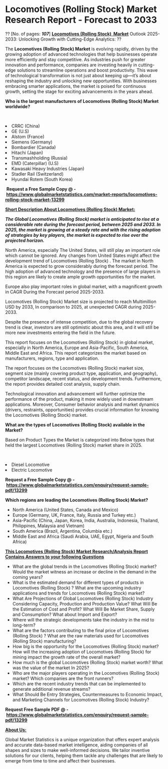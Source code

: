 <H1>Locomotives (Rolling Stock) Market Research Report - Forecast to 2033</H1><p>?? [No. of pages:&nbsp;<strong><em>107</em></strong>]&nbsp;<strong><a href="https://www.globalmarketstatistics.com/market-reports/locomotives-rolling-stock-market-13299">Locomotives (Rolling Stock) &nbsp;Market</a></strong>&nbsp;Outlook 2025-2033: Unlocking Growth with Cutting-Edge Analytics: ??</p><p>The <strong>Locomotives (Rolling Stock) Market</strong> is evolving rapidly, driven by the growing adoption of advanced technologies that help businesses operate more efficiently and stay competitive. As industries push for greater innovation and performance, companies are investing heavily in cutting-edge solutions to streamline operations and boost productivity. This wave of technological transformation is not just about keeping up&mdash;it&rsquo;s about reshaping the industry and unlocking new opportunities. With businesses embracing smarter applications, the market is poised for continuous growth, setting the stage for exciting advancements in the years ahead.</p><p><strong>Who is the largest manufacturers of Locomotives (Rolling Stock) Market worldwide?</strong></p><p>&nbsp;<li>CRRC (China)<li>GE (U.S)<li>Alstom (France)<li>Siemens (Germany)<li>Bombardier (Canada)<li>Hitachi (Japan)<li>Transmashholding (Russia)<li>EMD (Caterpillar) (U.S)<li>Kawasaki Heavy Industries (Japan)<li>Stadler Rail (Switzerland)<li>Hyundai Rotem (South Korea)</p><p>&nbsp;<strong>Request a Free Sample Copy @ -&nbsp;<a href="https://www.globalmarketstatistics.com/market-reports/locomotives-rolling-stock-market-13299">https://www.globalmarketstatistics.com/market-reports/locomotives-rolling-stock-market-13299</a></strong></p><p><strong><u>Short Description About Locomotives (Rolling Stock) Market:</u></strong></p><p><strong><em>The Global Locomotives (Rolling Stock) market is anticipated to rise at a considerable rate during the forecast period, between 2025 and 2033. In 2025, the market is growing at a steady rate and with the rising adoption of strategies by key players, the market is expected to rise over the projected horizon.</em></strong></p><p>North America, especially The United States, will still play an important role which cannot be ignored. Any changes from United States might affect the development trend of Locomotives (Rolling Stock) . The market in North America is expected to grow considerably during the forecast period. The high adoption of advanced technology and the presence of large players in this region are likely to create ample growth opportunities for the market.</p><p>Europe also play important roles in global market, with a magnificent growth in CAGR During the Forecast period 2025-2033.</p><p>Locomotives (Rolling Stock) Market size is projected to reach Multimillion USD by 2033, In comparison to 2025, at unexpected CAGR during 2025-2033.</p><p>Despite the presence of intense competition, due to the global recovery trend is clear, investors are still optimistic about this area, and it will still be more new investments entering the field in the future.</p><p>This report focuses on the Locomotives (Rolling Stock) in global market, especially in North America, Europe and Asia-Pacific, South America, Middle East and Africa. This report categorizes the market based on manufacturers, regions, type and application.</p><p>The report focuses on the Locomotives (Rolling Stock) market size, segment size (mainly covering product type, application, and geography), competitor landscape, recent status, and development trends. Furthermore, the report provides detailed cost analysis, supply chain.</p><p>Technological innovation and advancement will further optimize the performance of the product, making it more widely used in downstream applications. Moreover, Consumer behavior analysis and market dynamics (drivers, restraints, opportunities) provides crucial information for knowing the Locomotives (Rolling Stock) market.</p><p><strong>What are the types of Locomotives (Rolling Stock) available in the Market?</strong></p><p>Based on Product Types the Market is categorized into Below types that held the largest Locomotives (Rolling Stock) market share in 2025.</p><p>&nbsp;<li>Diesel Locomotive<li> Electric Locomotive&nbsp;</p><p><strong>Request a Free Sample Copy @ -&nbsp;<a href="https://www.globalmarketstatistics.com/enquiry/request-sample-pdf/13299">https://www.globalmarketstatistics.com/enquiry/request-sample-pdf/13299</a></strong></p><p><strong>Which regions are leading the Locomotives (Rolling Stock) Market?</strong></p><ul><li>North America (United States, Canada and Mexico)</li><li>Europe (Germany, UK, France, Italy, Russia and Turkey etc.)</li><li>Asia-Pacific (China, Japan, Korea, India, Australia, Indonesia, Thailand, Philippines, Malaysia and Vietnam)</li><li>South America (Brazil, Argentina, Columbia etc.)</li><li>Middle East and Africa (Saudi Arabia, UAE, Egypt, Nigeria and South Africa)</li></ul><p><strong><u>This Locomotives (Rolling Stock) Market Research/Analysis Report Contains Answers to your following Questions</u></strong></p><ul><li>What are the global trends in the Locomotives (Rolling Stock) market? Would the market witness an increase or decline in the demand in the coming years?</li><li>What is the estimated demand for different types of products in Locomotives (Rolling Stock) ? What are the upcoming industry applications and trends for Locomotives (Rolling Stock) market?</li><li>What Are Projections of Global Locomotives (Rolling Stock) Industry Considering Capacity, Production and Production Value? What Will Be the Estimation of Cost and Profit? What Will Be Market Share, Supply and Consumption? What about Import and Export?</li><li>Where will the strategic developments take the industry in the mid to long-term?</li><li>What are the factors contributing to the final price of Locomotives (Rolling Stock) ? What are the raw materials used for Locomotives (Rolling Stock) manufacturing?</li><li>How big is the opportunity for the Locomotives (Rolling Stock) market? How will the increasing adoption of Locomotives (Rolling Stock) for mining impact the growth rate of the overall market?</li><li>How much is the global Locomotives (Rolling Stock) market worth? What was the value of the market In 2025?</li><li>Who are the major players operating in the Locomotives (Rolling Stock) market? Which companies are the front runners?</li><li>Which are the recent industry trends that can be implemented to generate additional revenue streams?</li><li>What Should Be Entry Strategies, Countermeasures to Economic Impact, and Marketing Channels for Locomotives (Rolling Stock) Industry?</li></ul><p><strong>Request Free Sample PDF @ -&nbsp;<a href="https://www.globalmarketstatistics.com/enquiry/request-sample-pdf/13299">https://www.globalmarketstatistics.com/enquiry/request-sample-pdf/13299</a></strong></p><p><strong><u>About Us:</u></strong></p><p>Global Market Statistics&nbsp;is a unique organization that offers expert analysis and accurate data-based market intelligence, aiding companies of all shapes and sizes to make well-informed decisions. We tailor inventive solutions for our clients, helping them tackle any challenges that are likely to emerge from time to time and affect their businesses.</p>
